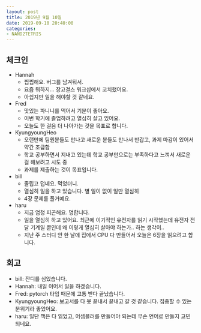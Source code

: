 ```yaml
---
layout: post
title: 2019년 9월 10일
date: 2019-09-10 20:40:00
categories:
- NAND2TETRIS
---
```


## 체크인

* Hannah
  * 찝찝해요. 버그를 남겨둬서.
  * 요즘 뭐하지... 장고걸스 워크샵에서 코치했어요.
  * 아쉽지만 일을 해야할 것 같네요.
* Fred
  * 맛있는 파니니를 먹어서 기분이 좋아요.
  * 이번 학기에 졸업하려고 열심히 살고 있어요.
  * 오늘도 한 걸음 더 나아가는 것을 목표로 합니다.
* KyungyoungHeo
  * 오랜만에 팀원분들도 만나고 새로운 분들도 만나서 반갑고, 과제 마감이 있어서 약간 조급함
  * 학교 공부하면서 지내고 있는데 학교 공부만으로는 부족하다고 느껴서 새로운 걸 해보려고 시도 중
  * 과제를 제출하는 것이 목표입니다.
* bill
  * 졸립고 덥네요. 먹었더니.
  * 열심히 일을 하고 있습니다. 별 일이 없이 일만 열심히
  * 4장 문제를 풀거예요.
* haru
  * 지금 엄청 피곤해요. 멍합니다.
  * 일을 열심히 하고 있어요. 최근에 이기적인 유전자를 읽기 시작했는데 유전자 전달 기계일 뿐인데 왜 이렇게 열심히 살아야 하는가.. 하는 생각이..
  * 지난 주 스터디 안 한 날에 집에서 CPU 다 만들어서 오늘은 6장을 읽으려고 합니다.

## 회고

* bill: 잔디를 심었습니다.
* Hannah: 내일 이어서 일을 하겠습니다.
* Fred: pytorch 타입 때문에 고통 받다 끝났습니다.
* KyungyoungHeo: 보고서를 다 못 끝내서 끝내고 갈 것 같습니다. 집중할 수 있는 분위기라 좋았어요.
* haru: 일단 책은 다 읽었고, 어셈블러를 만들어야 되는데 무슨 언어로 만들지 고민되네요.
